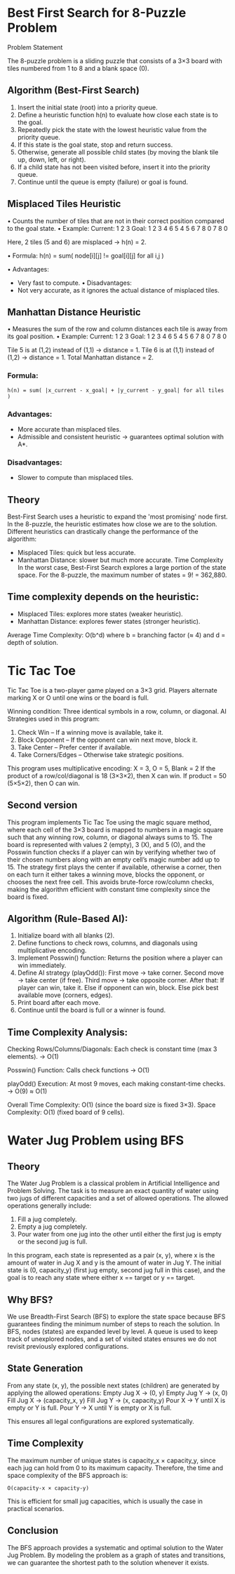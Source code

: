 # Best First Search for 8-Puzzle Problem
Problem Statement

The 8-puzzle problem is a sliding puzzle that consists of a 3×3 board with tiles numbered from 1 to 8 and a blank space (0).

## Algorithm (Best-First Search)
1. Insert the initial state (root) into a priority queue.
2. Define a heuristic function h(n) to evaluate how close each state is to the goal.
3. Repeatedly pick the state with the lowest heuristic value from the priority queue.
4. If this state is the goal state, stop and return success.
5. Otherwise, generate all possible child states (by moving the blank tile up, down, left, or right).
6. If a child state has not been visited before, insert it into the priority queue.
7. Continue until the queue is empty (failure) or goal is found.

## Misplaced Tiles Heuristic
• Counts the number of tiles that are not in their correct position compared to the goal state.
• Example:
Current:   1 2 3       Goal:   1 2 3
           4 6 5              4 5 6
           7 8 0              7 8 0

Here, 2 tiles (5 and 6) are misplaced → h(n) = 2.

• Formula:
    h(n) = sum( node[i][j] != goal[i][j] for all i,j )

• Advantages:
  - Very fast to compute.
• Disadvantages:
  - Not very accurate, as it ignores the actual distance of misplaced tiles.
## Manhattan Distance Heuristic
• Measures the sum of the row and column distances each tile is away from its goal position.
• Example:
Current:   1 2 3       Goal:   1 2 3
           4 6 5               4 5 6
           7 8 0               7 8 0

Tile 5 is at (1,2) instead of (1,1) → distance = 1.
Tile 6 is at (1,1) instead of (1,2) → distance = 1.
Total Manhattan distance = 2.

### Formula:
    h(n) = sum( |x_current - x_goal| + |y_current - y_goal| for all tiles )

### Advantages:
  - More accurate than misplaced tiles.
  - Admissible and consistent heuristic → guarantees optimal solution with A*.
### Disadvantages:
  - Slower to compute than misplaced tiles.

## Theory
Best-First Search uses a heuristic to expand the 'most promising' node first.
In the 8-puzzle, the heuristic estimates how close we are to the solution.
Different heuristics can drastically change the performance of the algorithm:
  - Misplaced Tiles: quick but less accurate.
  - Manhattan Distance: slower but much more accurate.
Time Complexity
In the worst case, Best-First Search explores a large portion of the state space.
For the 8-puzzle, the maximum number of states = 9! = 362,880.

## Time complexity depends on the heuristic:
  - Misplaced Tiles: explores more states (weaker heuristic).
  - Manhattan Distance: explores fewer states (stronger heuristic).

Average Time Complexity:
    O(b^d)
where b = branching factor (≈ 4) and d = depth of solution.


# Tic Tac Toe

Tic Tac Toe is a two-player game played on a 3×3 grid. Players alternate marking X or O until one wins or the board is full.

Winning condition: Three identical symbols in a row, column, or diagonal.
AI Strategies used in this program:
1. Check Win – If a winning move is available, take it.
2. Block Opponent – If the opponent can win next move, block it.
3. Take Center – Prefer center if available.
4. Take Corners/Edges – Otherwise take strategic positions.

This program uses multiplicative encoding:
    X = 3, O = 5, Blank = 2
    If the product of a row/col/diagonal is 18 (3×3×2), then X can win.
    If product = 50 (5×5×2), then O can win.

## Second version
This program implements Tic Tac Toe using the magic square method, where each cell of the 3×3 board is mapped to numbers in a magic square such that any winning row, column, or diagonal always sums to 15. 
The board is represented with values 2 (empty), 3 (X), and 5 (O), and the Posswin function checks if a player can win by verifying whether two of their chosen numbers along with an empty cell’s magic number add up to 15. 
The strategy first plays the center if available, otherwise a corner, then on each turn it either takes a winning move, blocks the opponent, or chooses the next free cell. 
This avoids brute-force row/column checks, making the algorithm efficient with constant time complexity since the board is fixed.

## Algorithm (Rule-Based AI):

1. Initialize board with all blanks (2).
2. Define functions to check rows, columns, and diagonals using multiplicative encoding.
3. Implement Posswin() function:
    Returns the position where a player can win immediately.
4. Define AI strategy (playOdd()):
    First move → take corner.
    Second move → take center (if free).
    Third move → take opposite corner.
    After that:
        If player can win, take it.
        Else if opponent can win, block.
        Else pick best available move (corners, edges).
5. Print board after each move.
6. Continue until the board is full or a winner is found.

## Time Complexity Analysis:
Checking Rows/Columns/Diagonals: Each check is constant time (max 3 elements). → O(1)

Posswin() Function: Calls check functions → O(1)

playOdd() Execution: At most 9 moves, each making constant-time checks. → O(9) ≈ O(1)

Overall Time Complexity: O(1) (since the board size is fixed 3×3).
Space Complexity: O(1) (fixed board of 9 cells).

# Water Jug Problem using BFS

## Theory
The Water Jug Problem is a classical problem in Artificial Intelligence and Problem Solving. The task is to measure an exact quantity of water using two jugs of different capacities and a set of allowed operations. The allowed operations generally include:

1. Fill a jug completely.
2. Empty a jug completely.
3. Pour water from one jug into the other until either the first jug is empty or the second jug is full.

In this program, each state is represented as a pair (x, y), where x is the amount of water in Jug X and y is the amount of water in Jug Y. The initial state is (0, capacity_y) (first jug empty, second jug full in this case), and the goal is to reach any state where either x == target or y == target.

## Why BFS?

We use Breadth-First Search (BFS) to explore the state space because BFS guarantees finding the minimum number of steps to reach the solution. In BFS, nodes (states) are expanded level by level. A queue is used to keep track of unexplored nodes, and a set of visited states ensures we do not revisit previously explored configurations.

## State Generation

From any state (x, y), the possible next states (children) are generated by applying the allowed operations:
    Empty Jug X → (0, y)
    Empty Jug Y → (x, 0)
    Fill Jug X → (capacity_x, y)
    Fill Jug Y → (x, capacity_y)
    Pour X → Y until X is empty or Y is full.
    Pour Y → X until Y is empty or X is full.

This ensures all legal configurations are explored systematically.

## Time Complexity

The maximum number of unique states is capacity_x × capacity_y, since each jug can hold from 0 to its maximum capacity. Therefore, the time and space complexity of the BFS approach is:

    O(capacity-x ​× capacity-y​)

This is efficient for small jug capacities, which is usually the case in practical scenarios.

## Conclusion

The BFS approach provides a systematic and optimal solution to the Water Jug Problem. By modeling the problem as a graph of states and transitions, we can guarantee the shortest path to the solution whenever it exists.